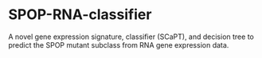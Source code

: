 # SPOP-RNA-classifier
A novel gene expression signature, classifier (SCaPT), and decision tree to predict the SPOP mutant subclass from RNA gene expression data.
